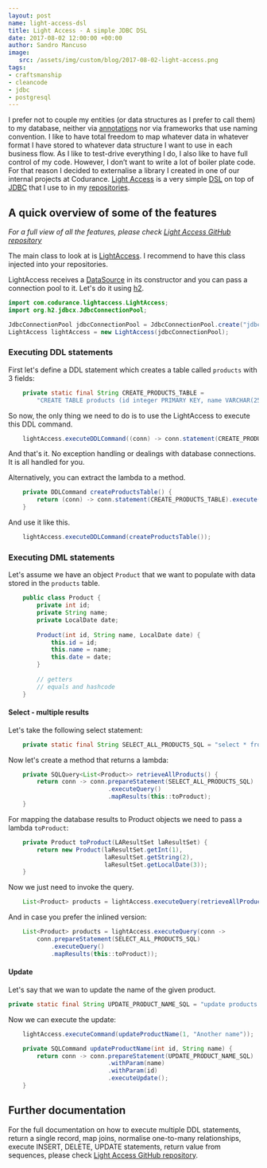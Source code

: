 ```yaml
---
layout: post
name: light-access-dsl
title: Light Access - A simple JDBC DSL
date: 2017-08-02 12:00:00 +00:00
author: Sandro Mancuso
image:
   src: /assets/img/custom/blog/2017-08-02-light-access.png
tags:
- craftsmanship
- cleancode
- jdbc
- postgresql
---
```


I prefer not to couple my entities (or data structures as I prefer to call them) to my database, neither via [annotations][1] nor via frameworks that use naming convention. I like to have total freedom to map whatever data in whatever format I have stored to whatever data structure I want to use in each business flow. As I like to test-drive everything I do, I also like to have full control of my code. However, I don’t want to write a lot of boiler plate code. For that reason I decided to externalise a library I created in one of our internal projects at Codurance. [Light Access][2] is a very simple [DSL][3] on top of [JDBC][4] that I use to in my [repositories][5].


## A quick overview of some of the features

_For a full view of all the features, please check [Light Access GitHub repository][2]_

The main class to look at is [LightAccess][6]. I recommend to have this class injected into your repositories.

LightAccess receives a [DataSource][7] in its constructor and you can pass a connection pool to it. Let's do it using [h2][8].  

```Java
import com.codurance.lightaccess.LightAccess;
import org.h2.jdbcx.JdbcConnectionPool;
``` 

```Java
JdbcConnectionPool jdbcConnectionPool = JdbcConnectionPool.create("jdbc:h2:mem:test;DB_CLOSE_DELAY=-1", "user", "password");
LightAccess lightAccess = new LightAccess(jdbcConnectionPool);
``` 


### Executing DDL statements

First let's define a DDL statement which creates a table called `products` with 3 fields: 

```java
    private static final String CREATE_PRODUCTS_TABLE = 
        "CREATE TABLE products (id integer PRIMARY KEY, name VARCHAR(255), date TIMESTAMP)";
```

So now, the only thing we need to do is to use the LightAccess to execute this DDL command.

```java
    lightAccess.executeDDLCommand((conn) -> conn.statement(CREATE_PRODUCTS_TABLE).execute());
``` 

And that's it. No exception handling or dealings with database connections. It is all handled for you.

Alternatively, you can extract the lambda to a method. 

```java
    private DDLCommand createProductsTable() {
        return (conn) -> conn.statement(CREATE_PRODUCTS_TABLE).execute();
    }
```

And use it like this. 

```java
    lightAccess.executeDDLCommand(createProductsTable());
```


### Executing DML statements

Let's assume we have an object `Product` that we want to populate with data stored in the `products` table. 

```java
    public class Product {
        private int id;
        private String name;
        private LocalDate date;    
        
        Product(int id, String name, LocalDate date) {
            this.id = id;
            this.name = name;
            this.date = date;
        }
    
        // getters
        // equals and hashcode    
    }
```   


#### Select - multiple results 

Let's take the following select statement:

```java
    private static final String SELECT_ALL_PRODUCTS_SQL = "select * from products";
```

Now let's create a method that returns a lambda:

```java
    private SQLQuery<List<Product>> retrieveAllProducts() {
        return conn -> conn.prepareStatement(SELECT_ALL_PRODUCTS_SQL)
                            .executeQuery()
                            .mapResults(this::toProduct);
    }
```

For mapping the database results to Product objects we need to pass a lambda `toProduct`:

```java
    private Product toProduct(LAResultSet laResultSet) {
        return new Product(laResultSet.getInt(1),
                           laResultSet.getString(2),
                           laResultSet.getLocalDate(3));
    }
```

Now we just need to invoke the query. 

```java
    List<Product> products = lightAccess.executeQuery(retrieveAllProducts());
```

And in case you prefer the inlined version:

```java
    List<Product> products = lightAccess.executeQuery(conn -> 
        conn.prepareStatement(SELECT_ALL_PRODUCTS_SQL)
			.executeQuery()
            .mapResults(this::toProduct));
```


#### Update

Let's say that we wan to update the name of the given product.

```java
private static final String UPDATE_PRODUCT_NAME_SQL = "update products set name = ? where id = ?";
```

Now we can execute the update:

```java
    lightAccess.executeCommand(updateProductName(1, "Another name"));
```

```java
    private SQLCommand updateProductName(int id, String name) {
        return conn -> conn.prepareStatement(UPDATE_PRODUCT_NAME_SQL)
                            .withParam(name)
                            .withParam(id)
                            .executeUpdate();
    }
```

## Further documentation

For the full documentation on how to execute multiple DDL statements, return a single record, map joins, normalise one-to-many relationships, execute INSERT, DELETE, UPDATE statements, return value from sequences, please check [Light Access GitHub repository][2].



[1]: https://docs.oracle.com/javase/tutorial/java/annotations/
[2]: https://github.com/codurance/light-access
[3]: https://en.wikipedia.org/wiki/Domain-specific_language
[4]: http://www.oracle.com/technetwork/java/overview-141217.html
[5]: https://martinfowler.com/eaaCatalog/repository.html
[6]: https://github.com/codurance/light-access/blob/master/src/main/java/com/codurance/lightaccess/LightAccess.java  
[7]: https://docs.oracle.com/javase/8/docs/api/javax/sql/DataSource.html
[8]: http://www.h2database.com/html/main.html 







